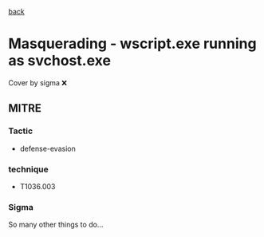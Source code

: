 [back](../index.md)
# Masquerading - wscript.exe running as svchost.exe
Cover by sigma :x: 

## MITRE
### Tactic
  - defense-evasion

### technique
  - T1036.003

### Sigma

 So many other things to do...